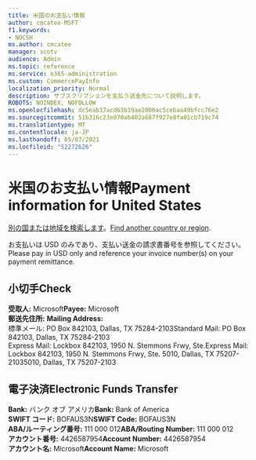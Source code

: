 ```yaml
---
title: 米国のお支払い情報
author: cmcatee-MSFT
f1.keywords:
- NOCSH
ms.author: cmcatee
manager: scotv
audience: Admin
ms.topic: reference
ms.service: o365-administration
ms.custom: CommercePayInfo
localization_priority: Normal
description: サブスクリプションを支払う送金先について説明します。
ROBOTS: NOINDEX, NOFOLLOW
ms.openlocfilehash: dc5eab17acd63b19ae2006ac5cebaa49bfcc76e2
ms.sourcegitcommit: 51b316c23e070ab402a687f927e8fa01cb719c74
ms.translationtype: MT
ms.contentlocale: ja-JP
ms.lasthandoff: 05/07/2021
ms.locfileid: "52272626"
---
```

# <a name="payment-information-for-united-states"></a><span data-ttu-id="bfa97-103">米国のお支払い情報</span><span class="sxs-lookup"><span data-stu-id="bfa97-103">Payment information for United States</span></span>

<span data-ttu-id="bfa97-104">[別の国または地域を検索します](../billing-and-payments/pay-for-your-subscription.md)。</span><span class="sxs-lookup"><span data-stu-id="bfa97-104">[Find another country or region](../billing-and-payments/pay-for-your-subscription.md).</span></span>

<span data-ttu-id="bfa97-105">お支払いは USD のみであり、支払い送金の請求書番号を参照してください。</span><span class="sxs-lookup"><span data-stu-id="bfa97-105">Please pay in USD only and reference your invoice number(s) on your payment remittance.</span></span>

## <a name="check"></a><span data-ttu-id="bfa97-106">小切手</span><span class="sxs-lookup"><span data-stu-id="bfa97-106">Check</span></span>

<span data-ttu-id="bfa97-107">**受取人:** Microsoft</span><span class="sxs-lookup"><span data-stu-id="bfa97-107">**Payee:** Microsoft</span></span>  
<span data-ttu-id="bfa97-108">**郵送先住所:** </span><span class="sxs-lookup"><span data-stu-id="bfa97-108">**Mailing Address:** </span></span>  
<span data-ttu-id="bfa97-109">標準メール: PO Box 842103, Dallas, TX 75284-2103</span><span class="sxs-lookup"><span data-stu-id="bfa97-109">Standard Mail: PO Box 842103, Dallas, TX 75284-2103</span></span>  
<span data-ttu-id="bfa97-110">Express Mail: Lockbox 842103, 1950 N. Stemmons Frwy, Ste.</span><span class="sxs-lookup"><span data-stu-id="bfa97-110">Express Mail: Lockbox 842103, 1950 N. Stemmons Frwy, Ste.</span></span> <span data-ttu-id="bfa97-111">5010, Dallas, TX 75207-2103</span><span class="sxs-lookup"><span data-stu-id="bfa97-111">5010, Dallas, TX 75207-2103</span></span>

## <a name="electronic-funds-transfer"></a><span data-ttu-id="bfa97-112">電子決済</span><span class="sxs-lookup"><span data-stu-id="bfa97-112">Electronic Funds Transfer</span></span>

<span data-ttu-id="bfa97-113">**Bank:** バンク オブ アメリカ</span><span class="sxs-lookup"><span data-stu-id="bfa97-113">**Bank:** Bank of America</span></span>  
<span data-ttu-id="bfa97-114">**SWIFT コード:** BOFAUS3N</span><span class="sxs-lookup"><span data-stu-id="bfa97-114">**SWIFT Code:** BOFAUS3N</span></span>  
<span data-ttu-id="bfa97-115">**ABA/ルーティング番号:** 111 000 012</span><span class="sxs-lookup"><span data-stu-id="bfa97-115">**ABA/Routing Number:** 111 000 012</span></span>  
<span data-ttu-id="bfa97-116">**アカウント番号:** 4426587954</span><span class="sxs-lookup"><span data-stu-id="bfa97-116">**Account Number:** 4426587954</span></span>  
<span data-ttu-id="bfa97-117">**アカウント名:** Microsoft</span><span class="sxs-lookup"><span data-stu-id="bfa97-117">**Account Name:** Microsoft</span></span>  